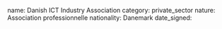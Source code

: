 name: Danish ICT Industry Association 
category: private_sector
nature:  Association professionnelle 
nationality: Danemark
date_signed:
    